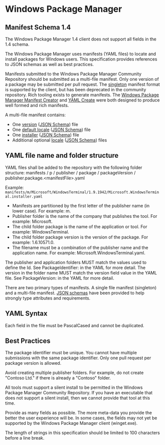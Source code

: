 [schemaFolder]:                             https://github.com/microsoft/winget-cli/tree/master/schemas/JSON/manifests/v1.5.0
[versionSchema]:                            https://github.com/microsoft/winget-cli/tree/master/schemas/JSON/manifests/v1.5.0/manifest.version.1.5.0.json
[defaultLocaleSchema]:                      https://github.com/microsoft/winget-cli/tree/master/schemas/JSON/manifests/v1.5.0/manifest.defaultLocale.1.5.0.json
[localeSchema]:                             https://github.com/microsoft/winget-cli/tree/master/schemas/JSON/manifests/v1.5.0/manifest.locale.1.5.0.json
[installerSchema]:                          https://github.com/microsoft/winget-cli/tree/master/schemas/JSON/manifests/v1.5.0/manifest.installer.1.5.0.json
[Windows Package Manager Manifest Creator]: https://github.com/microsoft/winget-create
[YAML Create]:                              https://github.com/microsoft/winget-pkgs/blob/master/Tools/YamlCreate.ps1

# Windows Package Manager

## Manifest Schema 1.4

The Windows Package Manager 1.4 client does not support all fields in the 1.4 schema.

The Windows Package Manager uses manifests (YAML files) to locate and install packages for Windows users. This specification provides references to JSON schemas as well as best practices.

Manifests submitted to the Windows Package Manager Community Repository should be submitted as a multi-file manifest. Only one version of a package may be submitted per pull request. The [singleton](singleton.md) manifest format is supported by the client, but has been deprecated in the community repository. Rich tooling exists to generate manifests. The [Windows Package Manager Manifest Creator] and [YAML Create] were both designed to produce well formed and rich manifests.

A multi-file manifest contains:
* One [version](version.md) ([JSON Schema][versionSchema]) file
* One [default locale](defaultLocale.md) ([JSON Schema][defaultLocaleSchema]) file
* One [installer](installer.md) ([JSON Schema][installerSchema]) file
* Additional optional [locale](locale.md) ([JSON Schema][localeSchema]) files

## YAML file name and folder structure
YAML files shall be added to the repository with the following folder structure:
manifests / p / publisher / package / packageVersion / publisher.package.&lt;manifestFile&gt;.yaml

Example:
`manifests/m/Microsoft/WindowsTerminal/1.9.1942/Microsoft.WindowsTerminal.installer.yaml`

* Manifests are partitioned by the first letter of the publisher name (in lower case). For example: m.
* Publisher folder is the name of the company that publishes the tool. For example: Microsoft.
* The child folder package is the name of the application or tool. For example: WindowsTerminal.
* The child folder package version is the version of the package. For example: 1.6.10571.0.
* The filename must be a combination of the publisher name and the application name. For example: Microsoft.WindowsTerminal.yaml.

The publisher and application folders MUST match the values used to define the Id. See PackageIdentifier: in the YAML for more detail.
The version in the folder name MUST match the version field value in the YAML file. See PackageVersion: in the YAML for more detail.

There are two primary types of manifests. A single file manifest (singleton) and a multi-file manifest.
[JSON schemas][schemaFolder] have been provided
to help strongly type attributes and requirements.

## YAML Syntax
Each field in the file must be PascalCased and cannot be duplicated.

## Best Practices
The package identifier must be unique. You cannot have multiple submissions with the same package identifier. Only one pull request per package version is allowed.

Avoid creating multiple publisher folders. For example, do not create "Contoso Ltd." if there is already a "Contoso" folder.

All tools must support a silent install to be permitted in the Windows Package Manager Community Repository. If you have an executable that does not support a silent install, then we cannot provide that tool at this time.

Provide as many fields as possible. The more meta-data you provide the better the user experience will be. In some cases, the fields may not yet be supported by the Windows Package Manager client (winget.exe).

The length of strings in this specification should be limited to 100 characters before a line break.
